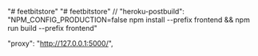 "# feetbitstore" 
"# feetbitstore" 
    // "heroku-postbuild": "NPM_CONFIG_PRODUCTION=false npm install --prefix frontend && npm run build --prefix frontend"

"proxy": "http://127.0.0.1:5000/",